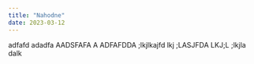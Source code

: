 ```yaml
---
title: "Nahodne"
date: 2023-03-12
---
```


adfafd  adadfa AADSFAFA A ADFAFDDA ;lkjlkajfd lkj ;LASJFDA LKJ;L ;lkjla dalk 
